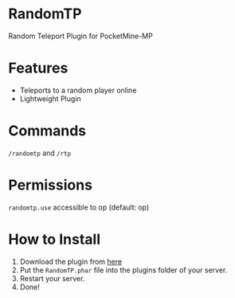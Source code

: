 # RandomTP

Random Teleport Plugin for PocketMine-MP

# Features
- Teleports to a random player online
- Lightweight Plugin

# Commands
```/randomtp``` and ```/rtp```

# Permissions
```randomtp.use``` accessible to op (default: op)

# How to Install
1. Download the plugin from [here](https://github.com/CraftCamp1/RandomTP/releases/tag/v1.0.0)
2. Put the ```RandomTP.phar``` file into the plugins folder of your server.
3. Restart your server.
4. Done!
